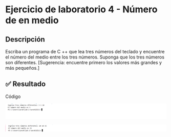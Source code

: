 # Ejercicio de laboratorio 4 - Número de en medio

## Descripción

Escriba un programa de C ++ que lea tres números del teclado y encuentre el número del medio entre los tres números. Suponga que los tres números son diferentes. [Sugerencia: encuentre primero los valores más grandes y más pequeños.]

## ✅ Resultado

Código

![alt text]({BA8AA3AC-8373-4675-87C4-58F64D292734}.png)

![alt text]({695D0833-7C3A-4D77-B1A4-BF0E22211827}.png)
